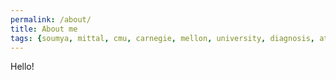 ```yaml
---
permalink: /about/
title: About me
tags: {soumya, mittal, cmu, carnegie, mellon, university, diagnosis, atpg, yield, failure, pfa, graduate, phd, roorkee, intel, globalfoundries}
---
```

Hello!
